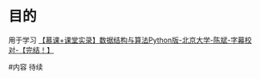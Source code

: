 # 目的
用于学习
[【慕课+课堂实录】数据结构与算法Python版-北京大学-陈斌-字幕校对-【完结！】](https://www.bilibili.com/video/BV1gy4y1E7M5?from=search&seid=7352525107876911639&spm_id_from=333.337.0.0)

#内容
待续
